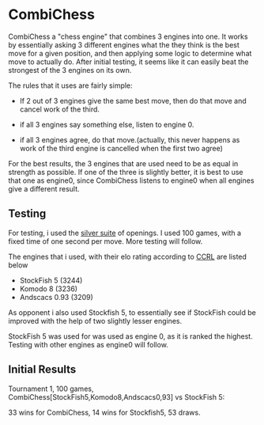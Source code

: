 # CombiChess

CombiChess a "chess engine" that combines 3 engines into one. It works by essentially asking 3 different engines what the they think is the best move for a given position, and then applying some logic to determine what move to actually do.  After initial testing, it seems like it can easily beat the strongest of the 3 engines on its own.

The rules that it uses are fairly simple:
  * If 2 out of 3 engines give the same best move, then do that move and cancel work of the third.
  
  * if all 3 engines say something else, listen to engine 0.
  
  * if all 3 engines agree, do that move.(actually, this never happens as work of the third engine is cancelled when the first two agree)
  
  
For the best results, the 3 engines that are used need to be as equal in strength as possible. If one of the three is slightly better, it is best to use that one as engine0, since CombiChess listens to engine0 when all engines give a different result.
  
  ## Testing 
  
  For testing, i used the [silver suite](https://en.chessbase.com/post/test-your-engines-the-silver-openings-suite) of openings. I used 100 games, with a fixed time of one second per move. More testing will follow. 
  
  The engines that i used, with their elo rating according to [CCRL](http://www.computerchess.org.uk/ccrl/404/cgi/compare_engines.cgi?class=Free+single-CPU+engines&num_best_in_class=1&print=Rating+list&profile_step=50&profile_numbers=1&print=Results+table&print=LOS+table&table_size=100&ct_from_elo=0&ct_to_elo=10000&match_length=30&cross_tables_for_best_versions_only=1&sort_tables=by+rating&diag=0&reference_list=None&recalibrate=no)  are listed below 
  
  
  * StockFish 5 (3244)
  * Komodo 8 (3236)
  * Andscacs 0.93 (3209)
    
As opponent i also used Stockfish 5, to essentially see if StockFish could be improved with the help of two slightly lesser engines.
    
StockFish 5 was used for was used as engine 0, as it is ranked the highest. Testing with other engines as engine0 will follow.  
  
## Initial Results
Tournament 1, 100 games, CombiChess[StockFish5,Komodo8,Andscacs0,93] vs StockFish 5:
  
33 wins for CombiChess, 14 wins for Stockfish5, 53 draws.
